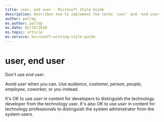 ```yaml
---
title: user, end user - Microsoft Style Guide
description: Describes how to implement the terms 'user' and 'end user' in Microsoft content and clarifies to avoid using the term 'user' when possible.
author: pallep
ms.author: pallep
ms.date: 01/19/2018
ms.topic: article
ms.service: microsoft-writing-style-guide
---
```


# user, end user

Don't use *end user*. 

Avoid *user* when you can. Use *audience,* *customer*<em>, person, people, employee, coworker,</em> or *you* instead.

It's OK to use *user* in content for developers to distinguish the technology developer from the technology user. It's also OK to use *user* in content for technology professionals to distinguish the system administrator from the system users.
